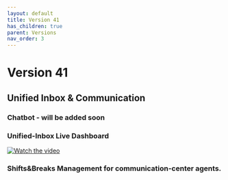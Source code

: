 ```yaml
---
layout: default
title: Version 41
has_children: true
parent: Versions
nav_order: 3
---
```



# Version 41

## Unified Inbox & Communication 

### Chatbot - will be added soon
### Unified-Inbox Live Dashboard

[![Watch the video](https://img.youtube.com/vi/-HVVNJyv0kE/hqdefault.jpg)](https://youtu.be/-HVVNJyv0kE)

### Shifts&Breaks Management for communication-center agents.
